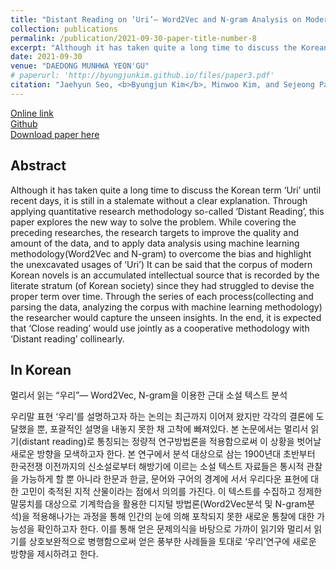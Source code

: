 ```yaml
---
title: "Distant Reading on ‘Uri’― Word2Vec and N-gram Analysis on Modern Korean Novels"
collection: publications
permalink: /publication/2021-09-30-paper-title-number-8
excerpt: "Although it has taken quite a long time to discuss the Korean term ‘Uri’ until recent days, it is still in a stalemate without a clear explanation. Through applying quantitative research methodology so-called ‘Distant Reading’, this paper explores the new way to solve the problem."
date: 2021-09-30
venue: "DAEDONG MUNHWA YEON'GU"
# paperurl: 'http://byungjunkim.github.io/files/paper3.pdf'
citation: "Jaehyun Seo, <b>Byungjun Kim</b>, Minwoo Kim, and Sejeong Park. (2021). &quot;Distant Reading on ‘Uri’― Word2Vec and N-gram Analysis on Modern Korean Novels.&quot; <i>DAEDONG MUNHWA YEON'GU</i>. 115."
---
```

[Online link](https://www.kci.go.kr/kciportal/ci/sereArticleSearch/ciSereArtiView.kci?sereArticleSearchBean.artiId=ART002758341)  
[Github](https://github.com/Minwoo-study/Project_Uri)  
[Download paper here](http://byungjunkim.github.io/files/paper8.pdf)

## Abstract
Although it has taken quite a long time to discuss the Korean term ‘Uri’ until recent days, it is still in a stalemate without a clear explanation. Through applying quantitative research methodology so-called ‘Distant Reading’, this paper explores the new way to solve the problem. While covering the preceding researches, the research targets to improve the quality and amount of the data, and to apply data analysis using machine learning methodology(Word2Vec and N-gram) to overcome the bias and highlight the unexcavated usages of ‘Uri’) It can be said that the corpus of modern Korean novels is an accumulated intellectual source that is recorded by the literate stratum (of Korean society) since they had struggled to devise the proper term over time. Through the series of each process(collecting and parsing the data, analyzing the corpus with machine learning methodology) the researcher would capture the unseen insights. In the end, it is expected that ‘Close reading’ would use jointly as a cooperative methodology with ‘Distant reading’ collinearly.

## In Korean
멀리서 읽는 “우리”― Word2Vec, N-gram을 이용한 근대 소설 텍스트 분석

우리말 표현 ‘우리’를 설명하고자 하는 논의는 최근까지 이어져 왔지만 각각의 결론에 도달했을 뿐, 포괄적인 설명을 내놓지 못한 채 고착에 빠져있다. 본 논문에서는 멀리서 읽기(distant reading)로 통칭되는 정량적 연구방법론을 적용함으로써 이 상황을 벗어날 새로운 방향을 모색하고자 한다. 본 연구에서 분석 대상으로 삼는 1900년대 초반부터 한국전쟁 이전까지의 신소설로부터 해방기에 이르는 소설 텍스트 자료들은 통시적 관찰을 가능하게 할 뿐 아니라 한문과 한글, 문어와 구어의 경계에 서서 우리다운 표현에 대한 고민이 축적된 지적 산물이라는 점에서 의의를 가진다. 이 텍스트를 수집하고 정제한 말뭉치를 대상으로 기계학습을 활용한 디지털 방법론(Word2Vec분석 및 N-gram분석)을 적용해나가는 과정을 통해 인간의 눈에 의해 포착되지 못한 새로운 통찰에 대한 가능성을 확인하고자 한다. 이를 통해 얻은 문제의식을 바탕으로 가까이 읽기와 멀리서 읽기를 상호보완적으로 병행함으로써 얻은 풍부한 사례들을 토대로 ‘우리’연구에 새로운 방향을 제시하려고 한다.